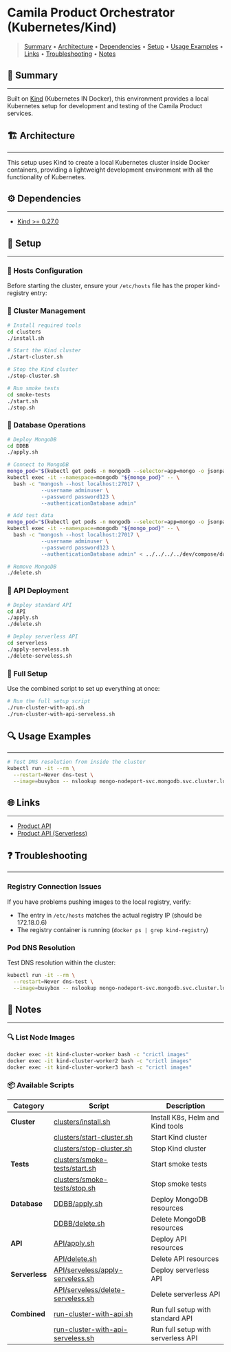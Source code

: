 # Camila Product Orchestrator (Kubernetes/Kind)

> [Summary](#-summary)
  • [Architecture](#-architecture)
  • [Dependencies](#-dependencies)
  • [Setup](#-setup)
  • [Usage Examples](#-usage-examples)
  • [Links](#-links)
  • [Troubleshooting](#-troubleshooting)
  • [Notes](#-notes)

## 📜 Summary

---

Built on [Kind](https://kind.sigs.k8s.io/) (Kubernetes IN Docker), this environment provides a local Kubernetes setup for development and testing of the Camila Product services.

## 🏗️ Architecture

---

This setup uses Kind to create a local Kubernetes cluster inside Docker containers, providing a lightweight development environment with all the functionality of Kubernetes.

## ⚙️ Dependencies

---

- [Kind >= 0.27.0](https://kind.sigs.k8s.io/docs/user/quick-start/#installation)

## 🚀 Setup

---

### 📝 Hosts Configuration

Before starting the cluster, ensure your `/etc/hosts` file has the proper kind-registry entry:

### 🔄 Cluster Management

```bash
# Install required tools
cd clusters
./install.sh

# Start the Kind cluster
./start-cluster.sh

# Stop the Kind cluster
./stop-cluster.sh

# Run smoke tests
cd smoke-tests
./start.sh
./stop.sh
```

### 💾 Database Operations

```bash
# Deploy MongoDB
cd DDBB
./apply.sh

# Connect to MongoDB
mongo_pod="$(kubectl get pods -n mongodb --selector=app=mongo -o jsonpath='{.items[*].metadata.name}')"
kubectl exec -it --namespace=mongodb "${mongo_pod}" -- \
  bash -c "mongosh --host localhost:27017 \
           --username adminuser \
           --password password123 \
           --authenticationDatabase admin"

# Add test data
mongo_pod="$(kubectl get pods -n mongodb --selector=app=mongo -o jsonpath='{.items[*].metadata.name}')" && \
kubectl exec -it --namespace=mongodb "${mongo_pod}" -- \
  bash -c "mongosh --host localhost:27017 \
           --username adminuser \
           --password password123 \
           --authenticationDatabase admin" < ../../../../dev/compose/data/mongodb/minimum_data.script

# Remove MongoDB
./delete.sh
```

### 📡 API Deployment

```bash
# Deploy standard API
cd API
./apply.sh
./delete.sh

# Deploy serverless API
cd serverless
./apply-serveless.sh
./delete-serveless.sh
```

### 🔄 Full Setup

Use the combined script to set up everything at once:

```bash
# Run the full setup script
./run-cluster-with-api.sh
./run-cluster-with-api-serveless.sh
```

## 🔍 Usage Examples

---

```bash
# Test DNS resolution from inside the cluster
kubectl run -it --rm \
  --restart=Never dns-test \
  --image=busybox -- nslookup mongo-nodeport-svc.mongodb.svc.cluster.local
```

## 🌐 Links

---

- [Product API](http://localhost:8080/product-int/api/swagger-ui.html)
- [Product API (Serverless)](http://camila-product-api-serveless.camila-product-api-serveless-ns.127.0.0.1.sslip.io/product-int/api/swagger-ui/index.html)

## ❓ Troubleshooting

---

### Registry Connection Issues

If you have problems pushing images to the local registry, verify:
- The entry in `/etc/hosts` matches the actual registry IP (should be 172.18.0.6)
- The registry container is running (`docker ps | grep kind-registry`)

### Pod DNS Resolution

Test DNS resolution within the cluster:

```bash
kubectl run -it --rm \
  --restart=Never dns-test \
  --image=busybox -- nslookup mongo-nodeport-svc.mongodb.svc.cluster.local
```

## 📝 Notes

---

### 🔍 List Node Images

```bash
docker exec -it kind-cluster-worker bash -c "crictl images"
docker exec -it kind-cluster-worker2 bash -c "crictl images"
docker exec -it kind-cluster-worker3 bash -c "crictl images"
```

### 📦 Available Scripts

| Category       | Script                                                                 | Description                        |
|----------------|------------------------------------------------------------------------|------------------------------------|
| **Cluster**    | [clusters/install.sh](clusters/install.sh)                             | Install K8s, Helm and Kind tools   |
|                | [clusters/start-cluster.sh](clusters/start-cluster.sh)                 | Start Kind cluster                 |
|                | [clusters/stop-cluster.sh](clusters/stop-cluster.sh)                   | Stop Kind cluster                  |
| **Tests**      | [clusters/smoke-tests/start.sh](clusters/smoke-tests/start.sh)         | Start smoke tests                  |
|                | [clusters/smoke-tests/stop.sh](clusters/smoke-tests/stop.sh)           | Stop smoke tests                   |
| **Database**   | [DDBB/apply.sh](DDBB/apply.sh)                                         | Deploy MongoDB resources           |
|                | [DDBB/delete.sh](DDBB/delete.sh)                                       | Delete MongoDB resources           |
| **API**        | [API/apply.sh](API/apply.sh)                                           | Deploy API resources               |
|                | [API/delete.sh](API/delete.sh)                                         | Delete API resources               |
| **Serverless** | [API/serveless/apply-serveless.sh](API/serveless/apply-serveless.sh)   | Deploy serverless API              |
|                | [API/serveless/delete-serveless.sh](API/serveless/delete-serveless.sh) | Delete serverless API              |
| **Combined**   | [run-cluster-with-api.sh](run-cluster-with-api.sh)                     | Run full setup with standard API   |
|                | [run-cluster-with-api-serveless.sh](run-cluster-with-api-serveless.sh) | Run full setup with serverless API |
